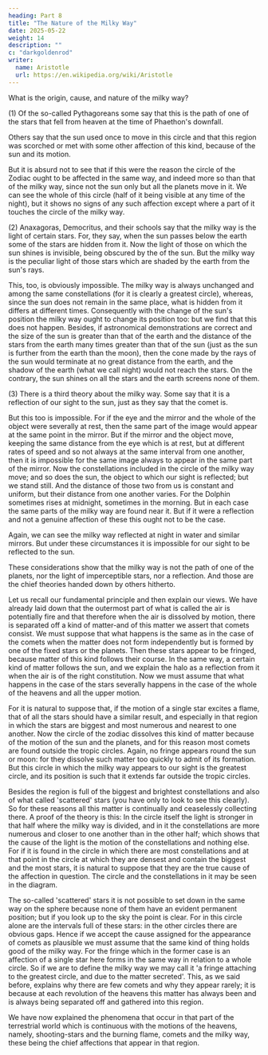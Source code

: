 ```yaml
---
heading: Part 8
title: "The Nature of the Milky Way"
date: 2025-05-22
weight: 14
description: ""
c: "darkgoldenrod"
writer:
  name: Aristotle 
  url: https://en.wikipedia.org/wiki/Aristotle
---
```




What is the origin, cause, and nature of the milky way?

(1) Of the so-called Pythagoreans some say that this is the path of one of the stars that fell from heaven at the time of Phaethon's downfall.

Others say that the sun used once to move in this circle and that this region was scorched or met with some other affection of this
kind, because of the sun and its motion.  

But it is absurd not to see that if this were the reason the circle
of the Zodiac ought to be affected in the same way, and indeed more
so than that of the milky way, since not the sun only but all the
planets move in it. We can see the whole of this circle (half of it
being visible at any time of the night), but it shows no signs of
any such affection except where a part of it touches the circle of
the milky way. 

(2) Anaxagoras, Democritus, and their schools say that the milky way
is the light of certain stars. For, they say, when the sun passes
below the earth some of the stars are hidden from it. Now the light
of those on which the sun shines is invisible, being obscured by the
of the sun. But the milky way is the peculiar light of those stars
which are shaded by the earth from the sun's rays. 

This, too, is obviously impossible. The milky way is always unchanged
and among the same constellations (for it is clearly a greatest circle),
whereas, since the sun does not remain in the same place, what is
hidden from it differs at different times. Consequently with the change
of the sun's position the milky way ought to change its position too:
but we find that this does not happen. Besides, if astronomical demonstrations
are correct and the size of the sun is greater than that of the earth
and the distance of the stars from the earth many times greater than
that of the sun (just as the sun is further from the earth than the
moon), then the cone made by the rays of the sun would terminate at
no great distance from the earth, and the shadow of the earth (what
we call night) would not reach the stars. On the contrary, the sun
shines on all the stars and the earth screens none of them.

(3) There is a third theory about the milky way. Some say that it
is a reflection of our sight to the sun, just as they say that the
comet is. 

But this too is impossible. For if the eye and the mirror and the
whole of the object were severally at rest, then the same part of
the image would appear at the same point in the mirror. But if the
mirror and the object move, keeping the same distance from the eye
which is at rest, but at different rates of speed and so not always
at the same interval from one another, then it is impossible for the
same image always to appear in the same part of the mirror. Now the
constellations included in the circle of the milky way move; and so
does the sun, the object to which our sight is reflected; but we stand
still. And the distance of those two from us is constant and uniform,
but their distance from one another varies. For the Dolphin sometimes
rises at midnight, sometimes in the morning. But in each case the
same parts of the milky way are found near it. But if it were a reflection
and not a genuine affection of these this ought not to be the case.

Again, we can see the milky way reflected at night in water and similar
mirrors. But under these circumstances it is impossible for our sight
to be reflected to the sun. 

These considerations show that the milky way is not the path of one
of the planets, nor the light of imperceptible stars, nor a reflection.
And those are the chief theories handed down by others hitherto.

Let us recall our fundamental principle and then explain our views.
We have already laid down that the outermost part of what is called
the air is potentially fire and that therefore when the air is dissolved
by motion, there is separated off a kind of matter-and of this matter
we assert that comets consist. We must suppose that what happens is
the same as in the case of the comets when the matter does not form
independently but is formed by one of the fixed stars or the planets.
Then these stars appear to be fringed, because matter of this kind
follows their course. In the same way, a certain kind of matter follows
the sun, and we explain the halo as a reflection from it when the
air is of the right constitution. Now we must assume that what happens
in the case of the stars severally happens in the case of the whole
of the heavens and all the upper motion.

For it is natural to suppose
that, if the motion of a single star excites a flame, that of all
the stars should have a similar result, and especially in that region
in which the stars are biggest and most numerous and nearest to one
another. Now the circle of the zodiac dissolves this kind of matter
because of the motion of the sun and the planets, and for this reason
most comets are found outside the tropic circles. Again, no fringe
appears round the sun or moon: for they dissolve such matter too quickly
to admit of its formation. But this circle in which the milky way
appears to our sight is the greatest circle, and its position is such
that it extends far outside the tropic circles. 

Besides the region
is full of the biggest and brightest constellations and also of what
called 'scattered' stars (you have only to look to see this clearly).
So for these reasons all this matter is continually and ceaselessly
collecting there. A proof of the theory is this: In the circle itself
the light is stronger in that half where the milky way is divided,
and in it the constellations are more numerous and closer to one another
than in the other half; which shows that the cause of the light is
the motion of the constellations and nothing else. For if it is found
in the circle in which there are most constellations and at that point
in the circle at which they are densest and contain the biggest and
the most stars, it is natural to suppose that they are the true cause
of the affection in question. The circle and the constellations in
it may be seen in the diagram. 

The so-called 'scattered' stars it
is not possible to set down in the same way on the sphere because
none of them have an evident permanent position; but if you look up
to the sky the point is clear. For in this circle alone are the intervals
full of these stars: in the other circles there are obvious gaps.
Hence if we accept the cause assigned for the appearance of comets
as plausible we must assume that the same kind of thing holds good
of the milky way. For the fringe which in the former case is an affection
of a single star here forms in the same way in relation to a whole
circle. So if we are to define the milky way we may call it 'a fringe
attaching to the greatest circle, and due to the matter secreted'.
This, as we said before, explains why there are few comets and why
they appear rarely; it is because at each revolution of the heavens
this matter has always been and is always being separated off and
gathered into this region. 

We have now explained the phenomena that occur in that part of the
terrestrial world which is continuous with the motions of the heavens,
namely, shooting-stars and the burning flame, comets and the milky
way, these being the chief affections that appear in that region.

